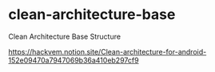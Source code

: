 # clean-architecture-base
Clean Architecture Base Structure

https://hackvem.notion.site/Clean-architecture-for-android-152e09470a7947069b36a410eb297cf9
